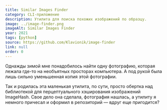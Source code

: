 ```yaml
---
title: Similar Images Finder
category: CLI-приложение
description: Утилита для поиска похожих изображений по образцу.
image: ../image-finder.png
imageAlt: Similar Images Finder
year: 2021
tags: [python]
source: https://github.com/Klavionik/image-finder
link: null
order: 0
---
```


Однажды зимой мне понадобилось найти одну фотографию, которая лежала где-то 
на необъятных просторах компьютера. А под рукой была лишь сильно уменьшенная копия 
этой фотографии. 

Так и родилась эта маленькая утилита, по сути, просто обертка над библиотекой для 
перцептуального хэширования изображений ImageHash. Свое дело она сделала, фотография 
нашлась, а утилиту я немного причесал и оформил в репозиторий — вдруг еще пригодится?

